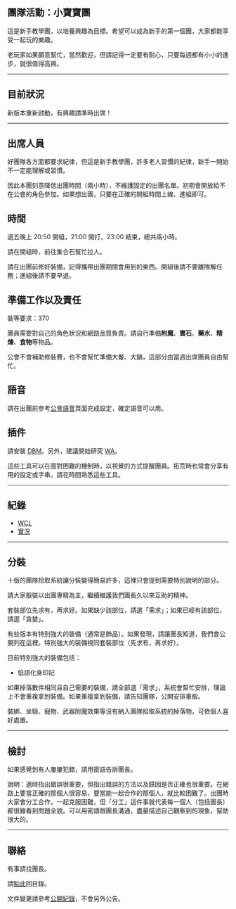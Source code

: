 ## 團隊活動：小寶寶團

這是新手教學團，以培養興趣為目標。希望可以成為新手的第一個團，大家都能享受一起玩的樂趣。

老玩家如果願意幫忙，當然歡迎，但請記得一定要有耐心，只要每週都有小小的進步，就很值得高興。

---

## 目前狀況

新版本重新啟動，有興趣請準時出席！

---

## 出席人員

好團隊各方面都要求紀律，但這是新手教學團，許多老人習慣的紀律，新手一開始不一定能理解或習慣。

因此本團刻意降低出團時間（兩小時），不維護固定的出團名單。初期會開放給不在公會的角色參加。如果想出團，只要在正確的開組時間上線、進組即可。

## 時間

週五晚上 20:50 開組，21:00 開打，23:00 結束，總共兩小時。

請在開組時，前往集合石幫忙拉人。

請在出團前修好裝備，記得攜帶出團期間會用到的東西。開組後請不要離隊解任務；進組後請不要早退。

## 準備工作以及責任

裝等要求：370

團員需要對自己的角色狀況和網路品質負責。請自行準備**附魔**、**寶石**、**藥水**、**精煉**、**食物**等物品。

公會不會補助修裝費，也不會幫忙準備大餐、大鍋，這部分由當週出席團員自由幫忙。

## 語音

請在出團前參考[公會語音](voicechat.html)頁面完成設定，確定語音可以用。

## 插件

請安裝 [DBM](https://www.curseforge.com/wow/addons/deadly-boss-mods)。另外，建議開始研究 [WA](https://www.curseforge.com/wow/addons/weakauras-2)。

這些工具可以在面對困難的機制時，以視覺的方式提醒團員。拓荒時也常會分享有用的設定或字串。請花時間熟悉這些工具。

---

## 紀錄

- [WCL](https://www.warcraftlogs.com/guild/reports-list/269517)
- [實況](https://www.twitch.tv/dalechou/videos)

---

## 分裝

十版的團隊拾取系統讓分裝變得簡易許多，這裡只會提到需要特別說明的部分。

請大家骰裝以出團專精為主，繼續維護我們團長久以來互助的精神。

套裝部位先求有，再求好。如果缺少該部位，請選「需求」；如果已經有該部位，請選「貪婪」。

有些版本有特別強大的裝備（通常是飾品）。如果發現，請讓團長知道，我們會公開列在這裡。特別強大的裝備視同套裝部位（先求有，再求好）。

目前特別強大的裝備包括：

- 低語化身印記

如果掉落數件相同且自己需要的裝備，請全部選「需求」，系統會幫忙安排，理論上不會重複拿到裝備。如果重複拿到裝備，請告知團隊，公開安排重骰。

裝綁、坐騎、寵物、武器附魔效果等沒有納入團隊拾取系統的掉落物，可依個人喜好處置。

---

## 檢討

如果感覺到有人屢屢犯錯，請用密語告訴團長。

說明：適時指出錯誤很重要，但指出錯誤的方法以及歸因是否正確也很重要。在網路上要當正確的那個人很容易，要當能一起合作的那個人，就比較困難了。出團時大家會分工合作，一起克服困難，但「分工」這件事就代表每一個人（包括團長）都很難看到問題全貌。可以用密語跟團長溝通，盡量描述自己觀察到的現象，幫助很大的。

---

## 聯絡

有事請找團長。

請[點此](index.html)回目錄。

文件變更請參考[公開紀錄](https://github.com/dalechou/badweather.tw/commits/master/babyraid.md)，不會另外公告。
